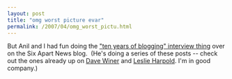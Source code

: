 ```yaml
---
layout: post
title: "omg worst picture evar"
permalink: /2007/04/omg_worst_pictu.html
---
```


But Anil and I had fun doing the ["ten years of blogging" interview thing](http://www.sixapart.com/about/news/2007/04/michael_sippey.html) over on the Six Apart News blog.  (He's doing a series of these posts -- check out the ones already up on [Dave Winer](http://www.sixapart.com/about/news/2007/04/thanks_dave.html) and [Leslie Harpold](http://www.sixapart.com/about/news/2007/04/leslie_harpold.html). I'm in good company.)